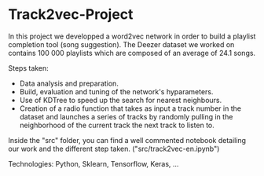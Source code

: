 # Track2vec-Project

In this project we developped a word2vec network in order to build a playlist completion tool (song suggestion).
The Deezer dataset we worked on contains 100 000 playlists which are composed of an average of 24.1 songs. 

Steps taken: 
- Data analysis and preparation.
- Build, evaluation and tuning of the network's hyparameters.
- Use of KDTree to speed up the search for nearest neighbours.
- Creation of a radio function that takes as input a track number in the dataset and launches a series of tracks by randomly pulling in the neighborhood of the current track the next track to listen to.

Inside the "src" folder, you can find a well commented notebook detailing our work and the different step taken. ("src/track2vec-en.ipynb")

Technologies: Python, Sklearn, Tensorflow, Keras, ...

